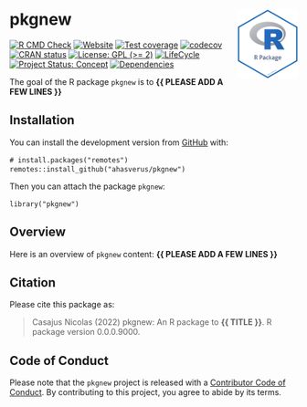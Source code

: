 <!-- README.md is generated from README.Rmd. Please edit that file -->

# pkgnew <img src="man/figures/package-sticker.png" align="right" style="float:right; height:120px;"/>

<!-- badges: start -->

[![R CMD
Check](https://github.com/ahasverus/pkgnew/actions/workflows/R-CMD-check.yaml/badge.svg)](https://github.com/ahasverus/pkgnew/actions/workflows/R-CMD-check.yaml)
[![Website](https://github.com/ahasverus/pkgnew/actions/workflows/pkgdown.yaml/badge.svg)](https://github.com/ahasverus/pkgnew/actions/workflows/pkgdown.yaml)
[![Test
coverage](https://github.com/ahasverus/pkgnew/actions/workflows/test-coverage.yaml/badge.svg)](https://github.com/ahasverus/pkgnew/actions/workflows/test-coverage.yaml)
[![codecov](https://codecov.io/gh/ahasverus/pkgnew/branch/main/graph/badge.svg)](https://codecov.io/gh/ahasverus/pkgnew)
[![CRAN
status](https://www.r-pkg.org/badges/version/pkgnew)](https://CRAN.R-project.org/package=pkgnew)
[![License: GPL (&gt;=
2)](https://img.shields.io/badge/License-GPL%20%28%3E%3D%202%29-blue.svg)](https://choosealicense.com/licenses/gpl-2.0/)
[![LifeCycle](https://img.shields.io/badge/lifecycle-experimental-orange)](https://lifecycle.r-lib.org/articles/stages.html#experimental)
[![Project Status:
Concept](https://www.repostatus.org/badges/latest/concept.svg)](https://www.repostatus.org/#concept)
[![Dependencies](https://img.shields.io/badge/dependencies-0/0-brightgreen?style=flat)](#)
<!-- badges: end -->

The goal of the R package `pkgnew` is to **{{ PLEASE ADD A FEW LINES
}}**

## Installation

You can install the development version from
[GitHub](https://github.com/) with:

    # install.packages("remotes")
    remotes::install_github("ahasverus/pkgnew")

Then you can attach the package `pkgnew`:

    library("pkgnew")

## Overview

Here is an overview of `pkgnew` content: **{{ PLEASE ADD A FEW LINES
}}**

## Citation

Please cite this package as:

> Casajus Nicolas (2022) pkgnew: An R package to **{{ TITLE }}**. R
> package version 0.0.0.9000.

## Code of Conduct

Please note that the `pkgnew` project is released with a [Contributor
Code of
Conduct](https://contributor-covenant.org/version/2/0/CODE_OF_CONDUCT.html).
By contributing to this project, you agree to abide by its terms.
